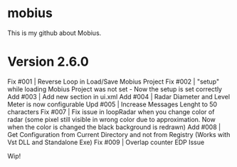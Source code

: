# mobius
This is my github about Mobius.

# Version 2.6.0
Fix #001 | Reverse Loop in Load/Save Mobius Project 
Fix #002 | "setup" while loading Mobius Project was not set - Now the setup is set correctly 
Add #003 | Add new section in ui.xml
Add #004 | Radar Diameter and Level Meter is now configurable
Upd #005 | Increase Messages Lenght to 50 characters
Fix #007 | Fix issue in loopRadar when you change color of radar (some pixel still visible in wrong color due to approximation. Now when the color is changed the black background is redrawn)
Add #008 | Get Configuration from Current Directory and not from Registry (Works with Vst DLL and Standalone Exe)
Fix #009 | Overlap counter EDP Issue
 
 Wip!
